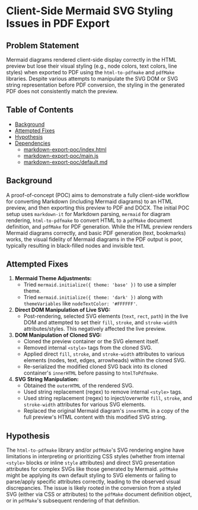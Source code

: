# Client-Side Mermaid SVG Styling Issues in PDF Export

## Problem Statement
Mermaid diagrams rendered client-side display correctly in the HTML preview but lose their visual styling (e.g., node colors, text colors, line styles) when exported to PDF using the `html-to-pdfmake` and `pdfMake` libraries. Despite various attempts to manipulate the SVG DOM or SVG string representation before PDF conversion, the styling in the generated PDF does not consistently match the preview.

## Table of Contents
* [Background](#background)
* [Attempted Fixes](#attempted-fixes)
* [Hypothesis](#hypothesis)
* [Dependencies](#dependencies)
  * [markdown-export-poc/index.html](#markdown-export-pocindexhtml)
  * [markdown-export-poc/main.js](#markdown-export-pocmainjs)
  * [markdown-export-poc/default.md](#markdown-export-pocdefaultmd)

## Background
A proof-of-concept (POC) aims to demonstrate a fully client-side workflow for converting Markdown (including Mermaid diagrams) to an HTML preview, and then exporting this preview to PDF and DOCX. The initial POC setup uses `markdown-it` for Markdown parsing, `mermaid` for diagram rendering, `html-to-pdfmake` to convert HTML to a `pdfMake` document definition, and `pdfMake` for PDF generation. While the HTML preview renders Mermaid diagrams correctly, and basic PDF generation (text, bookmarks) works, the visual fidelity of Mermaid diagrams in the PDF output is poor, typically resulting in black-filled nodes and invisible text.

## Attempted Fixes
1.  **Mermaid Theme Adjustments:**
    *   Tried `mermaid.initialize({ theme: 'base' })` to use a simpler theme.
    *   Tried `mermaid.initialize({ theme: 'dark' })` along with `themeVariables` like `nodeTextColor: '#FFFFFF'`.
2.  **Direct DOM Manipulation of Live SVG:**
    *   Post-rendering, selected SVG elements (`text`, `rect`, `path`) in the live DOM and attempted to set their `fill`, `stroke`, and `stroke-width` attributes/styles. This negatively affected the live preview.
3.  **DOM Manipulation of Cloned SVG:**
    *   Cloned the preview container or the SVG element itself.
    *   Removed internal `<style>` tags from the cloned SVG.
    *   Applied direct `fill`, `stroke`, and `stroke-width` attributes to various elements (nodes, text, edges, arrowheads) within the cloned SVG.
    *   Re-serialized the modified cloned SVG back into its cloned container's `innerHTML` before passing to `htmlToPdfmake`.
4.  **SVG String Manipulation:**
    *   Obtained the `outerHTML` of the rendered SVG.
    *   Used string replacement (regex) to remove internal `<style>` tags.
    *   Used string replacement (regex) to inject/overwrite `fill`, `stroke`, and `stroke-width` attributes for various SVG elements.
    *   Replaced the original Mermaid diagram's `innerHTML` in a copy of the full preview's HTML content with this modified SVG string.

## Hypothesis
The `html-to-pdfmake` library and/or `pdfMake`'s SVG rendering engine have limitations in interpreting or prioritizing CSS styles (whether from internal `<style>` blocks or inline `style` attributes) and direct SVG presentation attributes for complex SVGs like those generated by Mermaid. `pdfMake` might be applying its own default styling to SVG elements or failing to parse/apply specific attributes correctly, leading to the observed visual discrepancies. The issue is likely rooted in the conversion from a styled SVG (either via CSS or attributes) to the `pdfMake` document definition object, or in `pdfMake`'s subsequent rendering of that definition.